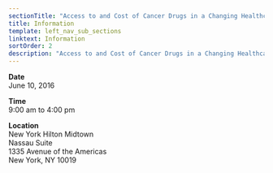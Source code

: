 ```yaml
---
sectionTitle: "Access to and Cost of Cancer Drugs in a Changing Healthcare Landscape"
title: Information
template: left_nav_sub_sections
linktext: Information
sortOrder: 2
description: "Access to and Cost of Cancer Drugs in a Changing Healthcare Landscape - Meeting Information"
---
```


**Date** \
June 10, 2016

**Time** \
9:00 am to 4:00 pm

**Location** \
New York Hilton Midtown \
Nassau Suite \
1335 Avenue of the Americas \
New York, NY 10019
